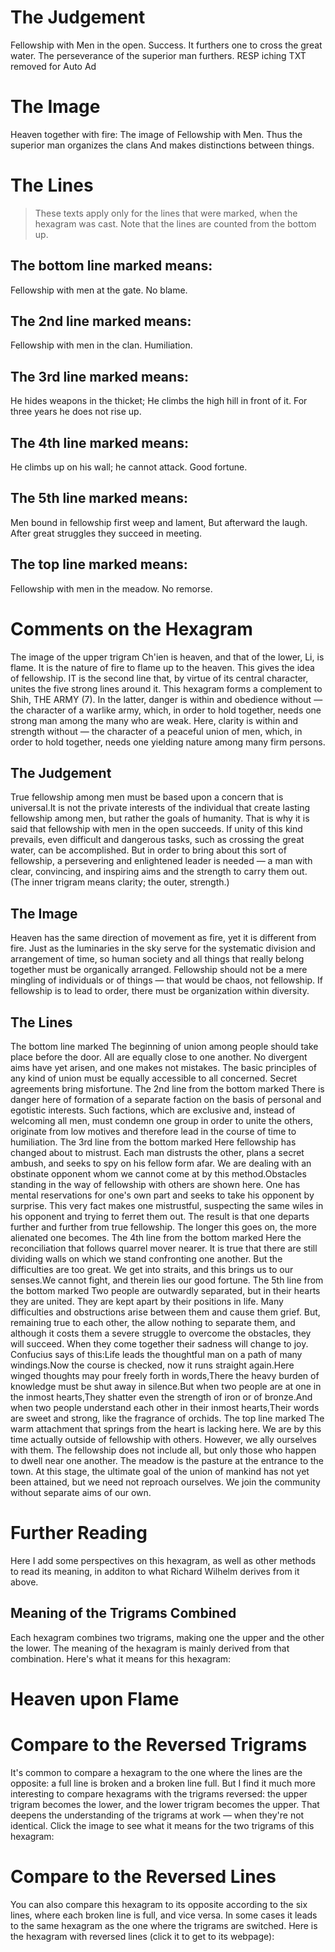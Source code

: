 # The Judgement

Fellowship with Men in the open.
Success.
It furthers one to cross the great water.
The perseverance of the superior man furthers.
RESP iching TXT removed for Auto Ad

# The Image

Heaven together with fire:
The image of Fellowship with Men.
Thus the superior man organizes the clans
And makes distinctions between things.

# The Lines

> These texts apply only for the lines that were marked, when the hexagram was cast. Note that the lines are counted from the bottom up.

## The bottom line marked means:

Fellowship with men at the gate.
No blame.

## The 2nd line marked means:

Fellowship with men in the clan.
Humiliation.

## The 3rd line marked means:

He hides weapons in the thicket;
He climbs the high hill in front of it.
For three years he does not rise up.

## The 4th line marked means:

He climbs up on his wall; he cannot attack.
Good fortune.

## The 5th line marked means:

Men bound in fellowship first weep and lament,
But afterward the laugh.
After great struggles they succeed in meeting.

## The top line marked means:

Fellowship with men in the meadow.
No remorse.

# Comments on the Hexagram

The image of the upper trigram Ch'ien is heaven, and that of the lower, Li, is flame. It is the nature of fire to flame up to the heaven. This gives the idea of fellowship. IT is the second line that, by virtue of its central character, unites the five strong lines around it. This hexagram forms a complement to Shih, THE ARMY (7). In the latter, danger is within and obedience without — the character of a warlike army, which, in order to hold together, needs one strong man among the many who are weak. Here, clarity is within and strength without — the character of a peaceful union of men, which, in order to hold together, needs one yielding nature among many firm persons.

## The Judgement

True fellowship among men must be based upon a concern that is universal.It is not the private interests of the individual that create lasting fellowship among men, but rather the goals of humanity. That is why it is said that fellowship with men in the open succeeds. If unity of this kind prevails, even difficult and dangerous tasks, such as crossing the great water, can be accomplished. But in order to bring about this sort of fellowship, a persevering and enlightened leader is needed — a man with clear, convincing, and inspiring aims and the strength to carry them out. (The inner trigram means clarity; the outer, strength.)

## The Image

Heaven has the same direction of movement as fire, yet it is different from fire. Just as the luminaries in the sky serve for the systematic division and arrangement of time, so human society and all things that really belong together must be organically arranged. Fellowship should not be a mere mingling of individuals or of things — that would be chaos, not fellowship. If fellowship is to lead to order, there must be organization within diversity.

## The Lines

The bottom line marked
The beginning of union among people should take place before the door. All are equally close to one another. No divergent aims have yet arisen, and one makes not mistakes. The basic principles of any kind of union must be equally accessible to all concerned. Secret agreements bring misfortune.
The 2nd line from the bottom marked
There is danger here of formation of a separate faction on the basis of personal and egotistic interests. Such factions, which are exclusive and, instead of welcoming all men, must condemn one group in order to unite the others, originate from low motives and therefore lead in the course of time to humiliation.
The 3rd line from the bottom marked
Here fellowship has changed about to mistrust. Each man distrusts the other, plans a secret ambush, and seeks to spy on his fellow form afar. We are dealing with an obstinate opponent whom we cannot come at by this method.Obstacles standing in the way of fellowship with others are shown here. One has mental reservations for one's own part and seeks to take his opponent by surprise. This very fact makes one mistrustful, suspecting the same wiles in his opponent and trying to ferret them out. The result is that one departs further and further from true fellowship. The longer this goes on, the more alienated one becomes.
The 4th line from the bottom marked
Here the reconciliation that follows quarrel mover nearer. It is true that there are still dividing walls on which we stand confronting one another. But the difficulties are too great. We get into straits, and this brings us to our senses.We cannot fight, and therein lies our good fortune.
The 5th line from the bottom marked
Two people are outwardly separated, but in their hearts they are united. They are kept apart by their positions in life. Many difficulties and obstructions arise between them and cause them grief. But, remaining true to each other, the allow nothing to separate them, and although it costs them a severe struggle to overcome the obstacles, they will succeed. When they come together their sadness will change to joy. Confucius says of this:Life leads the thoughtful man on a path of many windings.Now the course is checked, now it runs straight again.Here winged thoughts may pour freely forth in words,There the heavy burden of knowledge must be shut away in silence.But when two people are at one in the inmost hearts,They shatter even the strength of iron or of bronze.And when two people understand each other in their inmost hearts,Their words are sweet and strong, like the fragrance of orchids.
The top line marked
The warm attachment that springs from the heart is lacking here. We are by this time actually outside of fellowship with others. However, we ally ourselves with them. The fellowship does not include all, but only those who happen to dwell near one another. The meadow is the pasture at the entrance to the town. At this stage, the ultimate goal of the union of mankind has not yet been attained, but we need not reproach ourselves. We join the community without separate aims of our own.

# Further Reading



Here I add some perspectives on this hexagram, as well as other methods to read its meaning, in additon to what Richard Wilhelm derives from it above.

## Meaning of the Trigrams Combined

Each hexagram combines two trigrams, making one the upper and the other the lower. The meaning of the hexagram is mainly derived from that combination. Here's what it means for this hexagram:

# Heaven upon Flame




# Compare to the Reversed Trigrams

It's common to compare a hexagram to the one where the lines are the opposite: a full line is broken and a broken line full. But I find it much more interesting to compare hexagrams with the trigrams reversed: the upper trigram becomes the lower, and the lower trigram becomes the upper. That deepens the understanding of the trigrams at work — when they're not identical. Click the image to see what it means for the two trigrams of this hexagram:

# Compare to the Reversed Lines

You can also compare this hexagram to its opposite according to the six lines, where each broken line is full, and vice versa. In some cases it leads to the same hexagram as the one where the trigrams are switched. Here is the hexagram with reversed lines (click it to get to its webpage):